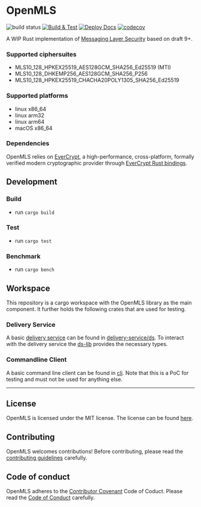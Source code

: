 # OpenMLS

![build status](https://travis-ci.com/openmls/openmls.svg?branch=main)
[![Build & Test](https://github.com/openmls/openmls/workflows/Build%20&%20Test/badge.svg)](https://github.com/openmls/openmls/actions?query=workflow%3A%22Build+%26+Test%22)
[![Deploy Docs](https://github.com/openmls/openmls/workflows/Deploy%20Docs/badge.svg)](https://openmls.github.io/openmls/openmls/index.html)
[![codecov](https://codecov.io/gh/openmls/openmls/branch/main/graph/badge.svg?token=5SDRDRTZI0)](https://codecov.io/gh/openmls/openmls)

A WIP Rust implementation of [Messaging Layer Security](https://github.com/mlswg/mls-protocol/blob/master/draft-ietf-mls-protocol.md) based on draft 9+.

### Supported ciphersuites

- MLS10_128_HPKEX25519_AES128GCM_SHA256_Ed25519 (MTI)
- MLS10_128_DHKEMP256_AES128GCM_SHA256_P256
- MLS10_128_HPKEX25519_CHACHA20POLY1305_SHA256_Ed25519

### Supported platforms

- linux x86_64
- linux arm32
- linux arm64
- macOS x86_64

### Dependencies

OpenMLS relies on [EverCrypt](https://github.com/project-everest/hacl-star/tree/master/providers/evercrypt), a high-performance, cross-platform, formally verified modern cryptographic provider through [EverCrypt Rust bindings](https://crates.io/crates/evercrypt).

## Development

### Build

- run `cargo build`

### Test

- run `cargo test`

### Benchmark

- run `cargo bench`

## Workspace
This repository is a cargo workspace with the OpenMLS library as the main component.
It further holds the following crates that are used for testing.

### Delivery Service
A basic [delivery service](https://messaginglayersecurity.rocks/mls-architecture/draft-ietf-mls-architecture.html#name-delivery-service) can be found in [delivery-service/ds](./delivery-service/ds/).
To interact with the delivery service the [ds-lib](./delivery-service/ds-lib/) provides the necessary types.

### Commandline Client
A basic command line client can be found in [cli](./cli).
Note that this is a PoC for testing and must not be used for anything else.

---

## License

OpenMLS is licensed under the MIT license. The license can be found [here](https://github.com/openmls/openmls/LICENSE).

## Contributing

OpenMLS welcomes contributions! Before contributing, please read the [contributing guidelines](CONTRIBUTING.md) carefully.

## Code of conduct

OpenMLS adheres to the [Contributor Covenant](https://www.contributor-covenant.org/) Code of Coduct. Please read the [Code of Conduct](CODE_OF_CONDUCT.md) carefully.
